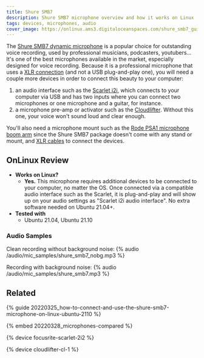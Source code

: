 ```yaml
---
title: Shure SMB7
description: Shure SMB7 microphone overview and how it works on Linux
tags: devices, microphones, audio
cover_image: https://onlinux.ams3.digitaloceanspaces.com/shure_smb7_guide.png
---
```


The [Shure SMB7 dynamic microphone](https://amzn.to/3wGY6LD) is a popular choice for outstanding voice recording, used by professional musicians, podcasters, youtubers... It's one of the best microphones available in the market, especially designed for voice recording. Because it is a professional microphone that uses a [XLR connection](https://amzn.to/3uvViym) (and not a USB plug-and-play one), you will need a couple more devices in order to connect this beauty to your computer:
 
1. an audio interface such as the [Scarlet i2i](/devices/focusrite-scarlet-2i2), which connects to your computer via USB and has two inputs where you can connect two microphones or one microphone and a guitar, for instance.
2. a microphone pre-amp or activator such as the [Cloudlifter](/devices/cloudlifter-cl-1). Without this one, your voice won't sound loud and clear enough.

You'll also need a microphone mount such as the [Rode PSA1 microphone boom arm](https://amzn.to/3NoRfMK) since the Shure SMB7 package doesn't come with any stand or mount, and [XLR cables](https://amzn.to/3uvViym) to connect the devices.

## OnLinux Review

- **Works on Linux?**
  - **Yes.** This microphone requires additional devices to be connected to your computer, no matter the OS. Once connected via a compatible audio interface such as the Scarlet, it is plug-and-play and will show up on your audio settings as "Scarlet i2i audio interface". No extra software needed on Ubuntu 21.04+.
- **Tested with**
  - Ubuntu 21.04, Ubuntu 21.10

### Audio Samples
Clean recording without background noise:
{% audio /audio/mic_samples/shure_smb7_nobg.mp3 %}

Recording with background noise:
{% audio /audio/mic_samples/shure_smb7.mp3 %}

## Related

{% guide 20220325_how-to-connect-and-use-the-shure-smb7-microphone-on-linux-ubuntu-2110 %}

{% embed 20220328_microphones-compared %}

{% device focusrite-scarlet-2i2 %}

{% device cloudlifter-cl-1 %}